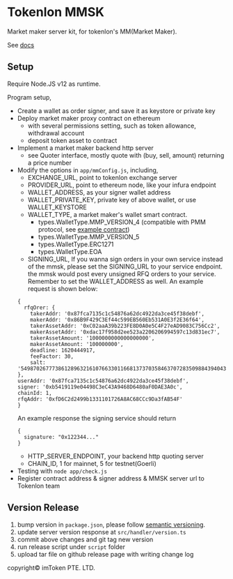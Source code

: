 # Tokenlon MMSK

Market maker server kit, for tokenlon's MM(Market Maker).

See [docs](https://docs.token.im/tokenlon-mmsk/)

## Setup

Require Node.JS v12 as runtime.

Program setup,
- Create a wallet as order signer, and save it as keystore or private key
- Deploy market maker proxy contract on ethereum
    - with several permissions setting, such as token allowance, withdrawal account
    - deposit token asset to contract
- Implement a market maker backend http server
    - see Quoter interface, mostly quote with (buy, sell, amount) returning a price number
- Modify the options in `app/mmConfig.js`, including,
    - EXCHANGE_URL, point to tokenlon exchange server
    - PROVIDER_URL, point to ethereum node, like your infura endpoint
    - WALLET_ADDRESS, as your signer wallet address
    - WALLET_PRIVATE_KEY, private key of above wallet, or use WALLET_KEYSTORE
    - WALLET_TYPE, a market maker's wallet smart contract.
        - types.WalletType.MMP_VERSION_4 (compatible with PMM protocol, see [example contract](https://gist.github.com/NIC619/a3db1a743175bf592f2db983f17680dd#file-mmpv4-sol-L1236))
        - types.WalletType.MMP_VERSION_5
        - types.WalletType.ERC1271
        - types.WalletType.EOA
    - SIGNING_URL, If you wanna sign orders in your own service instead of the mmsk,
   please set the SIGNING_URL to your service endpoint. the mmsk would post every unsigned RFQ orders to your service. Remember to set the WALLET_ADDRESS as well. An example request is shown below:
    ```
    {
      rfqOrer: {
        takerAddr: '0x87fca7135c1c54876a62dc4922da3ce45f38debf',
        makerAddr: '0x86B9F429C3Ef44c599EB560Eb531A0E3f2E36f64',
        takerAssetAddr: '0xC02aaA39b223FE8D0A0e5C4F27eAD9083C756Cc2',
        makerAssetAddr: '0xdac17f958d2ee523a2206206994597c13d831ec7',
        takerAssetAmount: '1000000000000000000',
        makerAssetAmount: '100000000',
        deadline: 1620444917,
        feeFactor: 30,
        salt: '54987026777386128963216107663301166813737035846370728350988439404382800511006'
    },
    userAddr: '0x87fca7135c1c54876a62dc4922da3ce45f38debf',
    signer: '0xb5419119e04498C3eC43A9468D6480aF0DAE3A0c',
    chainId: 1,
    rfqAddr: '0xfD6C2d2499b1331101726A8AC68CCc9Da3fAB54F'
    }
    ```
    An example response the signing service should return
    ```
    {
      signature: "0x122344..."
    }
    ```
    - HTTP_SERVER_ENDPOINT, your backend http quoting server
    - CHAIN_ID, 1 for mainnet, 5 for testnet(Goerli)
- Testing with `node app/check.js`
- Register contract address & signer address & MMSK server url to Tokenlon team

## Version Release

1. bump version in `package.json`, please follow [semantic versioning](https://semver.org/).
2. update server version response at `src/handler/version.ts`
3. commit above changes and git tag new version
4. run release script under `script` folder
5. upload tar file on github release page with writing change log

copyright© imToken PTE. LTD.
